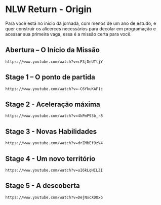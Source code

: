 # NLW Return - Origin

Para você está no início da jornada, com menos de um ano de estudo, e quer construir os alicerces necessários para decolar em programação e acessar sua primeira vaga, essa é a missão certa para você.

## Abertura – O Início da Missão

`https://www.youtube.com/watch?v=cF3jDeUTtjY`

## Stage 1 – O ponto de partida

`https://www.youtube.com/watch?v=-C6YkuKAF1c`

## Stage 2 - Aceleração máxima

`https://www.youtube.com/watch?v=4kPmP93b_r8`

## Stage 3 - Novas Habilidades

`https://www.youtube.com/watch?v=drZMbEf9zV4`

## Stage 4 - Um novo território

`https://www.youtube.com/watch?v=uI6kLqHILZI`

## Stage 5 - A descoberta

`https://www.youtube.com/watch?v=DejNxcXDOxo`
